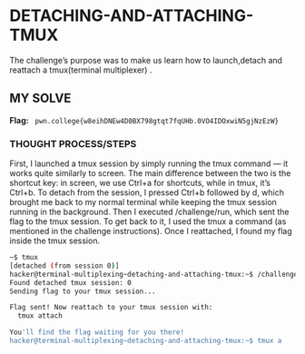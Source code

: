 # DETACHING-AND-ATTACHING-TMUX
The challenge’s purpose was to make us learn how to launch,detach and reattach a 
tmux(terminal multiplexer) .

## MY SOLVE
**Flag:** ` pwn.college{w8eihDNEw4D0BX798gtqt7fqUHb.0VO4IDOxwiN5gjNzEzW}`

### THOUGHT PROCESS/STEPS
First, I launched a tmux session by simply running the tmux command — it works quite similarly to screen. The main difference between 
the two is the shortcut key: in screen, we use Ctrl+a for shortcuts, while in tmux, it’s Ctrl+b.
To detach from the session, I pressed Ctrl+b followed by d, which brought me back to my normal terminal while keeping the tmux 
session running in the background. Then I executed /challenge/run, which sent the flag to the tmux session. To get back to it, I 
used the tmux a command (as mentioned in the challenge instructions). Once I reattached, I found my flag inside the tmux session.

```bash
~$ tmux
[detached (from session 0)]
hacker@terminal-multiplexing~detaching-and-attaching-tmux:~$ /challenge/run
Found detached tmux session: 0
Sending flag to your tmux session...

Flag sent! Now reattach to your tmux session with:
  tmux attach

You'll find the flag waiting for you there!
hacker@terminal-multiplexing~detaching-and-attaching-tmux:~$ tmux a
```
